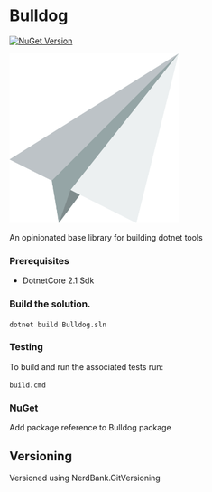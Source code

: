 # Bulldog

[![NuGet Version](https://img.shields.io/nuget/v/Bulldog.svg)](https://www.nuget.org/packages/Bulldog)

<img src="./Bulldog.png" width="300px" />

An opinionated base library for building dotnet tools

### Prerequisites

* DotnetCore 2.1 Sdk

### Build the solution.

```dotnet build Bulldog.sln```

### Testing

To build and run the associated tests run:

```build.cmd```

### NuGet

Add package reference to Bulldog package

## Versioning

Versioned using NerdBank.GitVersioning

